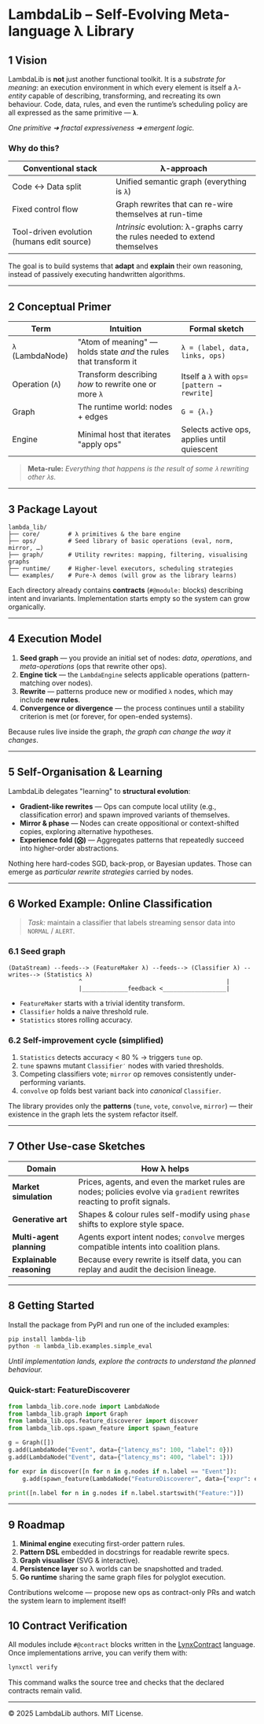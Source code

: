 # LambdaLib – Self-Evolving Meta-language λ Library

## 1 Vision
LambdaLib is **not** just another functional toolkit. It is a _substrate for meaning_: an execution environment in which every element is itself a _λ-entity_ capable of describing, transforming, and recreating its own behaviour. Code, data, rules, and even the runtime’s scheduling policy are all expressed as the same primitive — **`λ`**.

*One primitive ➜ fractal expressiveness ➜ emergent logic.*

### Why do this?
| Conventional stack | λ-approach |
|--------------------|------------|
| Code ↔ Data split | Unified semantic graph (everything is `λ`) |
| Fixed control flow | Graph rewrites that can re-wire themselves at run-time |
| Tool-driven evolution (humans edit source) | _Intrinsic_ evolution: λ-graphs carry the rules needed to extend themselves |

The goal is to build systems that **adapt** and **explain** their own reasoning, instead of passively executing handwritten algorithms.

---

## 2 Conceptual Primer

| Term | Intuition | Formal sketch |
|------|-----------|---------------|
| `λ` (LambdaNode) | "Atom of meaning" — holds state _and_ the rules that transform it | `λ = (label, data, links, ops)` |
| Operation (`Λ`) | Transform describing _how_ to rewrite one or more `λ` | Itself a `λ` with `ops=[pattern → rewrite]` |
| Graph | The runtime world: nodes + edges | `G = {λᵢ}` |
| Engine | Minimal host that iterates "apply ops" | Selects active ops, applies until quiescent |

> **Meta-rule:** _Everything that happens is the result of some `λ` rewriting other `λ`s._

---

## 3 Package Layout
```
lambda_lib/
├── core/        # λ primitives & the bare engine
├── ops/         # Seed library of basic operations (eval, norm, mirror, …)
├── graph/       # Utility rewrites: mapping, filtering, visualising graphs
├── runtime/     # Higher-level executors, scheduling strategies
└── examples/    # Pure-λ demos (will grow as the library learns)
```
Each directory already contains **contracts** (`#@module:` blocks) describing intent and invariants. Implementation starts empty so the system can grow organically.

---

## 4 Execution Model
1. **Seed graph** — you provide an initial set of nodes: _data_, _operations_, and _meta-operations_ (ops that rewrite other ops).
2. **Engine tick** — the `LambdaEngine` selects applicable operations (pattern-matching over nodes).
3. **Rewrite** — patterns produce new or modified `λ` nodes, which may include **new rules**.
4. **Convergence or divergence** — the process continues until a stability criterion is met (or forever, for open-ended systems).

Because rules live inside the graph, _the graph can change the way it changes_.

---

## 5 Self-Organisation & Learning
LambdaLib delegates "learning" to **structural evolution**:

* **Gradient-like rewrites** — Ops can compute local utility (e.g., classification error) and spawn improved variants of themselves.
* **Mirror & phase** — Nodes can create oppositional or context-shifted copies, exploring alternative hypotheses.
* **Experience fold (⨂)** — Aggregates patterns that repeatedly succeed into higher-order abstractions.

Nothing here hard-codes SGD, back-prop, or Bayesian updates. Those can emerge as _particular rewrite strategies_ carried by nodes.

---

## 6 Worked Example: Online Classification

> _Task:_ maintain a classifier that labels streaming sensor data into `NORMAL` / `ALERT`.

### 6.1 Seed graph
```
(DataStream) --feeds--> (FeatureMaker λ) --feeds--> (Classifier λ) --writes--> (Statistics λ)
                    ^                                         |
                    |_____________feedback <__________________|
```
* `FeatureMaker` starts with a trivial identity transform.
* `Classifier` holds a naive threshold rule.
* `Statistics` stores rolling accuracy.

### 6.2 Self-improvement cycle (simplified)
1. `Statistics` detects accuracy < 80 %  → triggers `tune` op.
2. `tune` spawns mutant `Classifier′` nodes with varied thresholds.
3. Competing classifiers vote; `mirror` op removes consistently under-performing variants.
4. `convolve` op folds best variant back into *canonical* `Classifier`.

The library provides only the **patterns** (`tune`, `vote`, `convolve`, `mirror`) — their existence in the graph lets the system refactor itself.

---

## 7 Other Use-case Sketches
| Domain | How λ helps |
|--------|------------|
| **Market simulation** | Prices, agents, and even the market rules are nodes; policies evolve via `gradient` rewrites reacting to profit signals. |
| **Generative art** | Shapes & colour rules self-modify using `phase` shifts to explore style space. |
| **Multi-agent planning** | Agents export intent nodes; `convolve` merges compatible intents into coalition plans. |
| **Explainable reasoning** | Because every rewrite is itself data, you can replay and audit the decision lineage. |

---

## 8 Getting Started
Install the package from PyPI and run one of the included examples:
```bash
pip install lambda-lib
python -m lambda_lib.examples.simple_eval
```
*Until implementation lands, explore the contracts to understand the planned behaviour.*

### Quick-start: FeatureDiscoverer
```python
from lambda_lib.core.node import LambdaNode
from lambda_lib.graph import Graph
from lambda_lib.ops.feature_discoverer import discover
from lambda_lib.ops.spawn_feature import spawn_feature

g = Graph([])
g.add(LambdaNode("Event", data={"latency_ms": 100, "label": 0}))
g.add(LambdaNode("Event", data={"latency_ms": 400, "label": 1}))

for expr in discover([n for n in g.nodes if n.label == "Event"]):
    g.add(spawn_feature(LambdaNode("FeatureDiscoverer", data={"expr": expr})))

print([n.label for n in g.nodes if n.label.startswith("Feature:")])
```

---

## 9 Roadmap
1. **Minimal engine** executing first-order pattern rules.
2. **Pattern DSL** embedded in docstrings for readable rewrite specs.
3. **Graph visualiser** (SVG & interactive).
4. **Persistence layer** so λ worlds can be snapshotted and traded.
5. **Go runtime** sharing the same graph files for polyglot execution.

Contributions welcome — propose new ops as contract-only PRs and watch the system learn to implement itself!

## 10 Contract Verification

All modules include `#@contract` blocks written in the [LynxContract](docs/spec.lynx.md) language. Once implementations arrive, you can verify them with:

```bash
lynxctl verify
```

This command walks the source tree and checks that the declared contracts remain valid.

---

© 2025 LambdaLib authors. MIT License.

